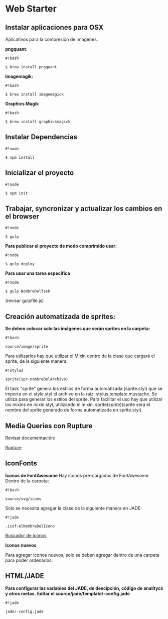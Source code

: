 # **Web Starter** #

## **Instalar aplicaciones para OSX** ##

Aplicativos para la compresión de imágenes.

**pngquant**:

```
#!bash

$ brew install pngquant
```


**Imagemagik:**

```
#!bash

$ brew install imagemagick

```

**Graphics Magik**

```
#!bash

$ brew install graphicsmagick
```


## **Instalar Dependencias** ##


```
#!node

$ npm install
```


## **Inicializar el proyecto** ##


```
#!node

$ npm init
```


## **Trabajar, syncronizar y actualizar los cambios en el browser** ##


```
#!node

$ gulp
```


**Para publicar el proyecto de modo comprimido usar:**

```
#!node

$ gulp deploy
```


**Para usar una tarea específica**


```
#!node

$ gulp NombreDelTask 
```


(revisar gulpfile.js)

## **Creación automatizada de sprites:** ##

**Se deben colocar solo las imágenes que serán sprites en la carpeta:**


```
#!bash

source/image/sprite

```

Para utilizarlos hay que utilizar el Mixin dentro de la clase que cargará el sprite, de la siguiente manera:


```
#!stylus

sprite(spr-nombreDelArchivo)
```


El task "sprite" genera los estilos de forma automatizada (sprite.styl) que se importa en el style.styl
el archivo en la raiz: stylus.template.mustache.
Se utiliza para generar los estilos del sprite.
Para facilitar el uso hay que utilizar los mixins en mixin.styl, utilizando el mixin: sprite($sprite) ($sprite será el nombre del sprite generado de forma automatizada en sprite.styl).


## **Media Queries con Rupture** ##

Revisar documentación:

[Rupture](https://github.com/jenius/rupture)

## **IconFonts** ##

**Íconos de FontAwesome**
Hay íconos pre-cargados de FontAwesome. Dentro de la carpeta:


```
#!bash

source/svg/icons
```

Solo se necesita agregar la clase de la siguiente manera en JADE:

```
#!jade

.icof-elNombreDelIcono 
```

[Buscador de íconos](http://fortawesome.github.io/Font-Awesome/icons/)

**Iconos nuevos**

Para agregar iconos nuevos, solo se deben agregar dentro de una carpeta para poder ordenarlos.

## **HTML/JADE** ##
**Para configurar las variables del JADE, de descipción, código de analitycs y otros metas.**
**Editar el source/jade/template/-config.jade**

```
#!jade

jade/-config.jade
```